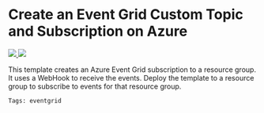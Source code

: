 # Create an Event Grid Custom Topic and Subscription on Azure
<a href="https://portal.azure.com/#create/Microsoft.Template/uri/https%3A%2F%2Fraw.githubusercontent.com%2FAzure%2Fazure-quickstart-templates%2Fmaster%2F101-event-grid-resource-group-subscription%2Fazuredeploy.json" target="_blank">
    <img src="http://azuredeploy.net/deploybutton.png"/>
</a>
<a href="http://armviz.io/#/?load=https%3A%2F%2Fraw.githubusercontent.com%2FAzure%2Fazure-quickstart-templates%2Fmaster%2F101-event-grid-resource-group-subscription%2Fazuredeploy.json" target="_blank">
    <img src="http://armviz.io/visualizebutton.png"/>
</a>

This template creates an Azure Event Grid subscription to a resource group. It uses a WebHook to receive the events. Deploy the template to a resource group to subscribe to events for that resource group.

`Tags: eventgrid`
